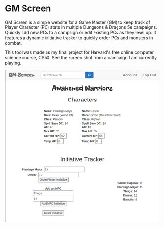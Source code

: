 # GM Screen
GM Screen is a simple website for a Game Master (GM) to keep track of Player Character (PC) stats in multiple Dungeons & Dragons 5e campaigns. Quickly add new PCs to a campaign or edit existing PCs as they level up. It features a dynamic initiative tracker to quickly order PCs and monsters in combat.

This tool was made as my final project for Harvard's free online computer science course, CS50. See the screen shot from a campaign I am currently playing.

![Screen shot](screenshot.png)